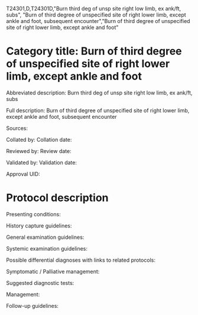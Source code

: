 T24301,D,T24301D,"Burn third deg of unsp site right low limb, ex ank/ft, subs", "Burn of third degree of unspecified site of right lower limb, except ankle and foot, subsequent encounter","Burn of third degree of unspecified site of right lower limb, except ankle and foot"
# Category title: Burn of third degree of unspecified site of right lower limb, except ankle and foot

Abbreviated description: Burn third deg of unsp site right low limb, ex ank/ft, subs

Full description: Burn of third degree of unspecified site of right lower limb, except ankle and foot, subsequent encounter

Sources:

Collated by:
Collation date:

Reviewed by:
Review date:

Validated by:
Validation date:

Approval UID:

# Protocol description

Presenting conditions:

History capture guidelines:

General examination guidelines:

Systemic examination guidelines:

Possible differential diagnoses with links to related protocols:

Symptomatic / Palliative management:

Suggested diagnostic tests:

Management:

Follow-up guidelines:

